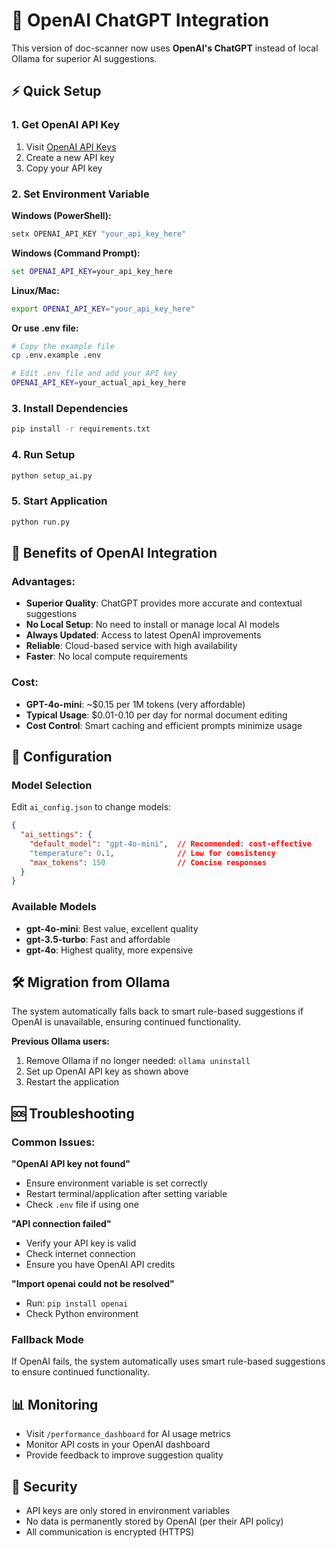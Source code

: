 # 🚀 OpenAI ChatGPT Integration

This version of doc-scanner now uses **OpenAI's ChatGPT** instead of local Ollama for superior AI suggestions.

## ⚡ Quick Setup

### 1. Get OpenAI API Key
1. Visit [OpenAI API Keys](https://platform.openai.com/api-keys)
2. Create a new API key
3. Copy your API key

### 2. Set Environment Variable

**Windows (PowerShell):**
```powershell
setx OPENAI_API_KEY "your_api_key_here"
```

**Windows (Command Prompt):**
```cmd
set OPENAI_API_KEY=your_api_key_here
```

**Linux/Mac:**
```bash
export OPENAI_API_KEY="your_api_key_here"
```

**Or use .env file:**
```bash
# Copy the example file
cp .env.example .env

# Edit .env file and add your API key
OPENAI_API_KEY=your_actual_api_key_here
```

### 3. Install Dependencies
```bash
pip install -r requirements.txt
```

### 4. Run Setup
```bash
python setup_ai.py
```

### 5. Start Application
```bash
python run.py
```

## 🎯 Benefits of OpenAI Integration

### **Advantages:**
- **Superior Quality**: ChatGPT provides more accurate and contextual suggestions
- **No Local Setup**: No need to install or manage local AI models
- **Always Updated**: Access to latest OpenAI improvements
- **Reliable**: Cloud-based service with high availability
- **Faster**: No local compute requirements

### **Cost:**
- **GPT-4o-mini**: ~$0.15 per 1M tokens (very affordable)
- **Typical Usage**: $0.01-0.10 per day for normal document editing
- **Cost Control**: Smart caching and efficient prompts minimize usage

## 🔧 Configuration

### Model Selection
Edit `ai_config.json` to change models:
```json
{
  "ai_settings": {
    "default_model": "gpt-4o-mini",  // Recommended: cost-effective
    "temperature": 0.1,              // Low for consistency
    "max_tokens": 150                // Concise responses
  }
}
```

### Available Models
- **gpt-4o-mini**: Best value, excellent quality
- **gpt-3.5-turbo**: Fast and affordable
- **gpt-4o**: Highest quality, more expensive

## 🛠️ Migration from Ollama

The system automatically falls back to smart rule-based suggestions if OpenAI is unavailable, ensuring continued functionality.

**Previous Ollama users:**
1. Remove Ollama if no longer needed: `ollama uninstall`
2. Set up OpenAI API key as shown above
3. Restart the application

## 🆘 Troubleshooting

### Common Issues:

**"OpenAI API key not found"**
- Ensure environment variable is set correctly
- Restart terminal/application after setting variable
- Check `.env` file if using one

**"API connection failed"**
- Verify your API key is valid
- Check internet connection
- Ensure you have OpenAI API credits

**"Import openai could not be resolved"**
- Run: `pip install openai`
- Check Python environment

### Fallback Mode
If OpenAI fails, the system automatically uses smart rule-based suggestions to ensure continued functionality.

## 📊 Monitoring

- Visit `/performance_dashboard` for AI usage metrics
- Monitor API costs in your OpenAI dashboard
- Provide feedback to improve suggestion quality

## 🔐 Security

- API keys are only stored in environment variables
- No data is permanently stored by OpenAI (per their API policy)
- All communication is encrypted (HTTPS)
